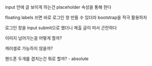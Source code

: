 input 안에 글 보이게 하는건 placeholder 속성을 통해 한다



floating labels 쓰면 바로 로그인 창 만들 수 있더라 bootstrap을 적극 활용하자



로그인 창을 input submit으로 했더니 제출 글이 떠서 곤란하다



이미지 넘어가는걸 어떻게 할까?

캐러셀로 가능하지 않을까?

핸드폰 두개를 겹치는건 뭐로 할까? - absolute
